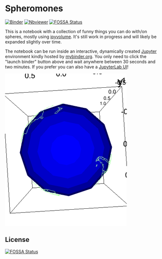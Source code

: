 # Spheromones

[![Binder](https://mybinder.org/badge_logo.svg)](http://mybinder.org/v2/gh/deeplook/spheromones/master?filepath=spheromones.ipynb)
[![Nbviewer](https://github.com/jupyter/design/blob/master/logos/Badges/nbviewer_badge.svg)](http://nbviewer.jupyter.org/github/deeplook/spheromones/tree/master/)
[![FOSSA Status](https://app.fossa.io/api/projects/git%2Bgithub.com%2Fdeeplook%2Fspheromones.svg?type=shield)](https://app.fossa.io/projects/git%2Bgithub.com%2Fdeeplook%2Fspheromones?ref=badge_shield)

This is a notebook with a collection of funny things you can do with/on spheres, mostly using [ipyvolume](https://github.com/maartenbreddels/ipyvolume/). It's still work in progress and will likely be expanded slightly over time.

The notebook can be run inside an interactive, dynamically created [Jupyter](https://jupyter.org) environment kindly hosted by [mybinder.org](mybinder.org). You only need to click the "launch binder" button above and wait anywhere between 30 seconds and two minutes. If you prefer you can also have a [JupyterLab UI](https://mybinder.org/v2/gh/deeplook/spheromones/master?urlpath=lab)!

![Alt Text](https://github.com/deeplook/spheromones/blob/master/globe.gif)


## License
[![FOSSA Status](https://app.fossa.io/api/projects/git%2Bgithub.com%2Fdeeplook%2Fspheromones.svg?type=large)](https://app.fossa.io/projects/git%2Bgithub.com%2Fdeeplook%2Fspheromones?ref=badge_large)